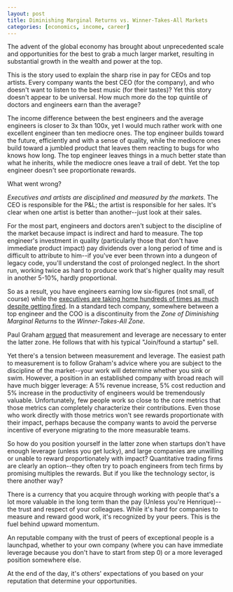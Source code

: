 ```yaml
---
layout: post
title: Diminishing Marginal Returns vs. Winner-Takes-All Markets
categories: [economics, income, career]
---
```

The advent of the global economy has brought about unprecedented scale and opportunities for the best to grab a much larger market, resulting in substantial growth in the wealth and power at the top. 

This is the story used to explain the sharp rise in pay for CEOs and top artists. Every company wants the best CEO (for the company), and who doesn't want to listen to the best music (for their tastes)? Yet this story doesn't appear to be universal. How much more do the top quintile of doctors and engineers earn than the average?

The income difference between the best engineers and the average engineers is closer to 3x than 100x, yet I would much rather work with one excellent engineer than ten mediocre ones. The top engineer builds toward the future, efficiently and with a sense of quality, while the mediocre ones build toward a jumbled product that leaves them reacting to bugs for who knows how long. The top engineer leaves things in a much better state than what he inherits, while the mediocre ones leave a trail of debt. Yet the top engineer doesn't see proportionate rewards.

What went wrong?

_Executives and artists are disciplined and measured by the markets_. The CEO is responsible for the P&L; the artist is responsible for her sales. It's clear when one artist is better than another--just look at their sales.

For the most part, engineers and doctors aren't subject to the discipline of the market because impact is indirect and hard to measure. The top engineer's investment in quality (particularly those that don't have immediate product impact) pay dividends over a long period of time and is difficult to attribute to him--if you've ever been thrown into a dungeon of legacy code, you'll understand the cost of prolonged neglect. In the short run, working twice as hard to produce work that's higher quality may result in another 5-10%, hardly proportional. 

So as a result, you have engineers earning low six-figures (not small, of course) while the [executives are taking home hundreds of times as much despite getting fired](http://www.businessinsider.com/yahoo-coo-henrique-de-castro-is-out-2014-1). In a standard tech company, somewhere between a top engineer and the COO is a discontinuity from the _Zone of Diminishing Marginal Returns_ to the _Winner-Takes-All Zone_.

Paul Graham [argued](http://www.paulgraham.com/wealth.html) that measurement and leverage are necessary to enter the latter zone. He follows that with his typical "Join/found a startup" sell.

Yet there's a tension between measurement and leverage. The easiest path to measurement is to follow Graham's advice where you are subject to the discipline of the market--your work will determine whether you sink or swim. However, a position in an established company with broad reach will have much bigger leverage: A 5% revenue increase, 5% cost reduction and 5% increase in the productivity of engineers would be tremendously valuable. Unfortunately, few people work so close to the core metrics that those metrics can completely characterize their contributions. Even those who work directly with those metrics won't see rewards proportionate with their impact, perhaps because the company wants to avoid the perverse incentive of everyone migrating to the more measurable teams.

So how do you position yourself in the latter zone when startups don't have enough leverage (unless you get lucky), and large companies are unwilling or unable to reward proportionately with impact? Quantitative trading firms are clearly an option--they often try to poach engineers from tech firms by promising multiples the rewards. But if you like the technology sector, is there another way?

There is a currency that you acquire through working with people that's a lot more valuable in the long term than the pay (Unless you're Henrique)--the trust and respect of your colleagues. While it's hard for companies to measure and reward good work, it's recognized by your peers. This is the fuel behind upward momentum. 

An reputable company with the trust of peers of exceptional people is a launchpad, whether to your own company (where you can have immediate leverage because you don't have to start from step 0) or a more leveraged position somewhere else.

At the end of the day, it's others' expectations of you based on your reputation that determine your opportunities.

